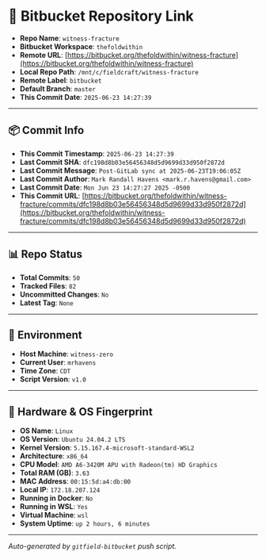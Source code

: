 # 🔗 Bitbucket Repository Link

- **Repo Name**: `witness-fracture`
- **Bitbucket Workspace**: `thefoldwithin`
- **Remote URL**: [https://bitbucket.org/thefoldwithin/witness-fracture](https://bitbucket.org/thefoldwithin/witness-fracture)
- **Local Repo Path**: `/mnt/c/fieldcraft/witness-fracture`
- **Remote Label**: `bitbucket`
- **Default Branch**: `master`
- **This Commit Date**: `2025-06-23 14:27:39`

---

## 📦 Commit Info

- **This Commit Timestamp**: `2025-06-23 14:27:39`
- **Last Commit SHA**: `dfc198d8b03e56456348d5d9699d33d950f2872d`
- **Last Commit Message**: `Post-GitLab sync at 2025-06-23T19:06:05Z`
- **Last Commit Author**: `Mark Randall Havens <mark.r.havens@gmail.com>`
- **Last Commit Date**: `Mon Jun 23 14:27:27 2025 -0500`
- **This Commit URL**: [https://bitbucket.org/thefoldwithin/witness-fracture/commits/dfc198d8b03e56456348d5d9699d33d950f2872d](https://bitbucket.org/thefoldwithin/witness-fracture/commits/dfc198d8b03e56456348d5d9699d33d950f2872d)

---

## 📊 Repo Status

- **Total Commits**: `50`
- **Tracked Files**: `82`
- **Uncommitted Changes**: `No`
- **Latest Tag**: `None`

---

## 🧭 Environment

- **Host Machine**: `witness-zero`
- **Current User**: `mrhavens`
- **Time Zone**: `CDT`
- **Script Version**: `v1.0`

---

## 🧬 Hardware & OS Fingerprint

- **OS Name**: `Linux`
- **OS Version**: `Ubuntu 24.04.2 LTS`
- **Kernel Version**: `5.15.167.4-microsoft-standard-WSL2`
- **Architecture**: `x86_64`
- **CPU Model**: `AMD A6-3420M APU with Radeon(tm) HD Graphics`
- **Total RAM (GB)**: `3.63`
- **MAC Address**: `00:15:5d:a4:db:00`
- **Local IP**: `172.18.207.124`
- **Running in Docker**: `No`
- **Running in WSL**: `Yes`
- **Virtual Machine**: `wsl`
- **System Uptime**: `up 2 hours, 6 minutes`

---

_Auto-generated by `gitfield-bitbucket` push script._
